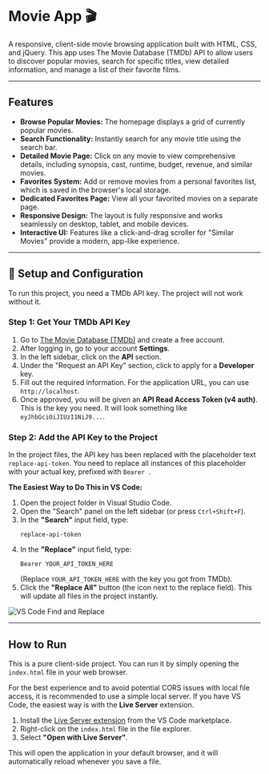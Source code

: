 # Movie App 🎬

A responsive, client-side movie browsing application built with HTML, CSS, and jQuery. This app uses The Movie Database (TMDb) API to allow users to discover popular movies, search for specific titles, view detailed information, and manage a list of their favorite films.

---

## Features

- **Browse Popular Movies:** The homepage displays a grid of currently popular movies.
- **Search Functionality:** Instantly search for any movie title using the search bar.
- **Detailed Movie Page:** Click on any movie to view comprehensive details, including synopsis, cast, runtime, budget, revenue, and similar movies.
- **Favorites System:** Add or remove movies from a personal favorites list, which is saved in the browser's local storage.
- **Dedicated Favorites Page:** View all your favorited movies on a separate page.
- **Responsive Design:** The layout is fully responsive and works seamlessly on desktop, tablet, and mobile devices.
- **Interactive UI:** Features like a click-and-drag scroller for "Similar Movies" provide a modern, app-like experience.

---

## 🚀 Setup and Configuration

To run this project, you need a TMDb API key. The project will not work without it.

### Step 1: Get Your TMDb API Key

1.  Go to [The Movie Database (TMDb)](https://www.themoviedb.org/) and create a free account.
2.  After logging in, go to your account **Settings**.
3.  In the left sidebar, click on the **API** section.
4.  Under the "Request an API Key" section, click to apply for a **Developer** key.
5.  Fill out the required information. For the application URL, you can use `http://localhost`.
6.  Once approved, you will be given an **API Read Access Token (v4 auth)**. This is the key you need. It will look something like `eyJhbGciOiJIUzI1NiJ9...`.

### Step 2: Add the API Key to the Project

In the project files, the API key has been replaced with the placeholder text `replace-api-token`. You need to replace all instances of this placeholder with your actual key, prefixed with `Bearer `.

**The Easiest Way to Do This in VS Code:**

1.  Open the project folder in Visual Studio Code.
2.  Open the "Search" panel on the left sidebar (or press `Ctrl+Shift+F`).
3.  In the **"Search"** input field, type:
    ```
    replace-api-token
    ```
4.  In the **"Replace"** input field, type:
    ```
    Bearer YOUR_API_TOKEN_HERE
    ```
    (Replace `YOUR_API_TOKEN_HERE` with the key you got from TMDb).
5.  Click the **"Replace All"** button (the icon next to the replace field). This will update all files in the project instantly.

![VS Code Find and Replace](https://i.imgur.com/gq6bJ2g.png)

---

## How to Run

This is a pure client-side project. You can run it by simply opening the `index.html` file in your web browser.

For the best experience and to avoid potential CORS issues with local file access, it is recommended to use a simple local server. If you have VS Code, the easiest way is with the **Live Server** extension.

1.  Install the [Live Server extension](https://marketplace.visualstudio.com/items?itemName=ritwickdey.LiveServer) from the VS Code marketplace.
2.  Right-click on the `index.html` file in the file explorer.
3.  Select **"Open with Live Server"**.

This will open the application in your default browser, and it will automatically reload whenever you save a file.
